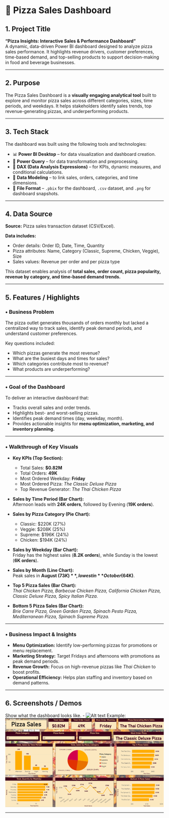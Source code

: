 # 🍕 Pizza Sales Dashboard  

## 1. Project Title 
**“Pizza Insights: Interactive Sales & Performance Dashboard”**  
A dynamic, data-driven Power BI dashboard designed to analyze pizza sales performance. It highlights revenue drivers, customer preferences, time-based demand, and top-selling products to support decision-making in food and beverage businesses.  

---

## 2. Purpose  
The Pizza Sales Dashboard is a **visually engaging analytical tool** built to explore and monitor pizza sales across different categories, sizes, time periods, and weekdays. It helps stakeholders identify sales trends, top revenue-generating pizzas, and underperforming products.  

---

## 3. Tech Stack  
The dashboard was built using the following tools and technologies:  
- 📊 **Power BI Desktop** – for data visualization and dashboard creation.  
- 📂 **Power Query** – for data transformation and preprocessing.  
- 🧠 **DAX (Data Analysis Expressions)** – for KPIs, dynamic measures, and conditional calculations.  
- 📝 **Data Modeling** – to link sales, orders, categories, and time dimensions.  
- 📁 **File Format** – `.pbix` for the dashboard, `.csv` dataset, and `.png` for dashboard snapshots.  

---

## 4. Data Source  
**Source:** Pizza sales transaction dataset (CSV/Excel).  

**Data includes:**  
- Order details: Order ID, Date, Time, Quantity  
- Pizza attributes: Name, Category (Classic, Supreme, Chicken, Veggie), Size  
- Sales values: Revenue per order and per pizza type  

This dataset enables analysis of **total sales, order count, pizza popularity, revenue by category, and time-based demand trends.**  

---

## 5. Features / Highlights  

### • Business Problem  
The pizza outlet generates thousands of orders monthly but lacked a centralized way to track sales, identify peak demand periods, and understand customer preferences.  

Key questions included:  
- Which pizzas generate the most revenue?  
- What are the busiest days and times for sales?  
- Which categories contribute most to revenue?  
- What products are underperforming?  

---

### • Goal of the Dashboard  
To deliver an interactive dashboard that:  
- Tracks overall sales and order trends.  
- Highlights best- and worst-selling pizzas.  
- Identifies peak demand times (day, weekday, month).  
- Provides actionable insights for **menu optimization, marketing, and inventory planning.**  

---

### • Walkthrough of Key Visuals  
- **Key KPIs (Top Section):**  
  - Total Sales: **$0.82M**  
  - Total Orders: **49K**  
  - Most Ordered Weekday: **Friday**  
  - Most Ordered Pizza: *The Classic Deluxe Pizza*  
  - Top Revenue Generator: *The Thai Chicken Pizza*  

- **Sales by Time Period (Bar Chart):**  
  Afternoon leads with **24K orders**, followed by Evening (**19K orders**).  

- **Sales by Pizza Category (Pie Chart):**  
  - Classic: $220K (27%)  
  - Veggie: $208K (25%)  
  - Supreme: $196K (24%)  
  - Chicken: $194K (24%)  

- **Sales by Weekday (Bar Chart):**  
  Friday has the highest sales (**8.2K orders**), while Sunday is the lowest (**6K orders**).  

- **Sales by Month (Line Chart):**  
  Peak sales in **August ($73K)**, lowest in **October ($64K)**.  

- **Top 5 Pizza Sales (Bar Chart):**  
  *Thai Chicken Pizza, Barbecue Chicken Pizza, California Chicken Pizza, Classic Deluxe Pizza, Spicy Italian Pizza.*  

- **Bottom 5 Pizza Sales (Bar Chart):**  
  *Brie Carre Pizza, Green Garden Pizza, Spinach Pesto Pizza, Mediterranean Pizza, Spinach Supreme Pizza.*  

---

### • Business Impact & Insights  
- **Menu Optimization:** Identify low-performing pizzas for promotions or menu replacement.  
- **Marketing Strategy:** Target Fridays and afternoons with promotions as peak demand periods.  
- **Revenue Growth:** Focus on high-revenue pizzas like *Thai Chicken* to boost profits.  
- **Operational Efficiency:** Helps plan staffing and inventory based on demand patterns.  

---

## 6. Screenshots / Demos  
Show what the dashboard looks like. - ![Alt text](https://github.com/username/repo/assets/image.png)
Example: ![Dashboard Preview](https://github.com/Shubhz47/Pizza-_Sales_Dashboard/blob/main/Snapshot_Pizza_Sales.png) 

---

